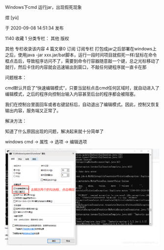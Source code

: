 Windows下cmd 运行jar，出现假死现象

煜 [yù]

于 2020-09-08 14:51:34 发布

1140
 收藏 1
分类专栏： 其他
版权

其他
专栏收录该内容
4 篇文章0 订阅
订阅专栏
打包成jar之后部署在windows上之后，使用java -jar xxx.jar/bat脚本，运行一段时间项目就假死一样/鼠标在命令框点击后，导致程序访问不了，需要到命令行容器随意敲一个键，总之光标移动了就行，然后卡住的内容就会迅速输出到窗口，不敲任何键程序就一直卡在那

问题根本：

cmd默认开启了“快速编辑模式”，只要当鼠标点击cmd任何区域时，就自动进入了编辑模式，之后的程序向控制台输入内容甚至后台的程序都会被阻塞。

我们在控制台里面回车或者右键鼠标后，自动退出了编辑模式。因此，控制又恢复输出内容，服务端又正常了。

解决方法：

知道了什么原因出现的问题，解决起来就十分简单了

windows cmd -> 属性 -> 选项 -> 编辑选项



![img](assets/002_/watermark,type_ZmFuZ3poZW5naGVpdGk,shadow_10,text_aHR0cHM6Ly9ibG9nLmNzZG4ubmV0L3poYW5nd2VuX3g=,size_16,color_FFFFFF,t_70.png)